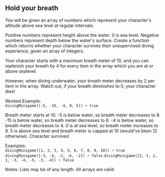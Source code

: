 ## Hold your breath

You will be given an array of numbers which represent your character's altitude above sea level at regular intervals:

Positive numbers represent height above the water.
0 is sea level.
Negative numbers represent depth below the water's surface.
Create a function which returns whether your character survives their unsupervised diving experience, given an array of integers.

Your character starts with a maximum breath meter of 10, and you can replenish your breath by 4 for every item in the array which you are at or above sealevel.

However, when diving underwater, your breath meter decreases by 2 per item in the array. Watch out, if your breath diminishes to 0, your character dies!

Worked Example:  
`divingMinigame([-5, -15, -4, 0, 5]) ➞ true`

Breath meter starts at 10.
-5 is below water, so breath meter decreases to 8.
-15 is below water, so breath meter decreases to 6.
-4 is below water, so breath meter decreases to 4.
0 is at sea level, so breath meter increases to 8.
5 is above sea level and breath meter is capped at 10 (would've been 12 otherwise).
Character survives!

Examples:  
  `divingMinigame([1, 2, 3, 4, 5, 6, 7, 8, 9, 10]) ➞ true`
  `divingMinigame([-3, -6, -2, -6, -2]) ➞ false`
  `divingMinigame([2, 1, 2, 1, -3, -4, -5, -3, -4]) ➞ false`

Notes:
  Lists may be of any length.
  All arrays are valid.